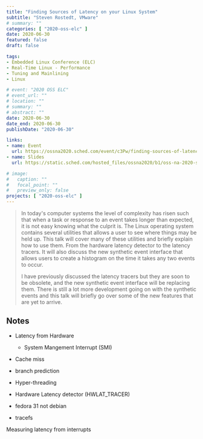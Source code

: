 ```yaml
---
title: "Finding Sources of Latency on your Linux System"
subtitle: "Steven Rostedt, VMware"
# summary: ""
categories: [ "2020-oss-elc" ]
date: 2020-06-30
featured: false
draft: false

tags:
- Embedded Linux Conference (ELC)
- Real-Time Linux - Performance
- Tuning and Mainlining
- Linux

# event: "2020 OSS ELC"
# event_url: ""
# location: ""
# summary: ""
# abstract: ""
date: 2020-06-30
date_end: 2020-06-30
publishDate: "2020-06-30"

links:
- name: Event
  url: https://ossna2020.sched.com/event/c3Pw/finding-sources-of-latency-on-your-linux-system-steven-rostedt-vmware
- name: Slides
  url: https://static.sched.com/hosted_files/ossna2020/b1/oss-na-2020-sources-of-latency.pdf

# image:
#   caption: ""
#   focal_point: ""
#   preview_only: false
projects: [ "2020-oss-elc" ]
---
```


> In today's computer systems the level of complexity has risen such that when a task or response to an event takes longer than expected, it is not easy knowing what the culprit is. The Linux operating system contains several utilities that allows a user to see where things may be held up. This talk will cover many of these utilities and briefly explain how to use them. From the hardware latency detector to the latency tracers. It will also discuss the new synthetic event interface that allows users to create a histogram on the time it takes any two events to occur.
>
> I have previously discussed the latency tracers but they are soon to be obsolete, and the new synthetic event interface will be replacing them. There is still a lot more development going on with the synthetic events and this talk will briefly go over some of the new features that are yet to arrive.

## Notes

- Latency from Hardware
  - System Mangement Interrupt (SMI)
- Cache miss
- branch prediction
- Hyper-threading

- Hardware Latency detector (HWLAT_TRACER)
- fedora 31 not debian

- tracefs

Measuring latency from interrupts
